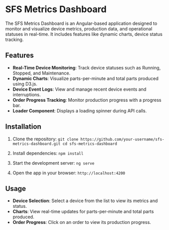 # SFS Metrics Dashboard
 The SFS Metrics Dashboard is an Angular-based application designed to monitor and visualize device metrics, production data, and operational statuses in real-time. It includes features like dynamic charts, device status tracking.

## Features

- **Real-Time Device Monitoring**: Track device statuses such as Running, Stopped, and Maintenance.
- **Dynamic Charts**: Visualize parts-per-minute and total parts produced using D3.js.
- **Device Event Logs**: View and manage recent device events and interruptions.
- **Order Progress Tracking**: Monitor production progress with a progress bar.
- **Loader Component**: Displays a loading spinner during API calls.

## Installation

1. Clone the repository:
```git clone https://github.com/your-username/sfs-metrics-dashboard.git cd sfs-metrics-dashboard```

2. Install dependencies:
```npm install```

3. Start the development server:
```ng serve```

4. Open the app in your browser:
```http://localhost:4200```

## Usage

- **Device Selection**: Select a device from the list to view its metrics and status.
- **Charts**: View real-time updates for parts-per-minute and total parts produced.
- **Order Progress**: Click on an order to view its production progress.
